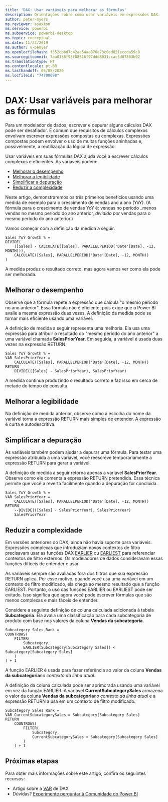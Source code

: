 ```yaml
---
title: 'DAX: Usar variáveis para melhorar as fórmulas'
description: Orientações sobre como usar variáveis em expressões DAX.
author: peter-myers
ms.reviewer: asaxton
ms.service: powerbi
ms.subservice: powerbi-desktop
ms.topic: conceptual
ms.date: 11/23/2019
ms.author: v-pemyer
ms.openlocfilehash: f352cbbd7c42aa54ae876e73c0ed821eccda59c8
ms.sourcegitcommit: 7aa0136f93f88516f97ddd8031ccac5d07863b92
ms.translationtype: HT
ms.contentlocale: pt-BR
ms.lasthandoff: 05/05/2020
ms.locfileid: "74700698"
---
```

# <a name="dax-use-variables-to-improve-your-formulas"></a>DAX: Usar variáveis para melhorar as fórmulas

Para um modelador de dados, escrever e depurar alguns cálculos DAX pode ser desafiador. É comum que requisitos de cálculos complexos envolvam escrever expressões compostas ou complexas. Expressões compostas podem envolver o uso de muitas funções aninhadas e, possivelmente, a reutilização da lógica de expressão.

Usar variáveis em suas fórmulas DAX ajuda você a escrever cálculos complexos e eficientes. As variáveis podem:

- [Melhorar o desempenho](#improve-performance)
- [Melhorar a legibilidade](#improve-readability)
- [Simplificar a depuração](#simplify-debugging)
- [Reduzir a complexidade](#reduce-complexity)

Neste artigo, demonstraremos os três primeiros benefícios usando uma medida de exemplo para o crescimento de vendas ano a ano (YoY). (A fórmula para o crescimento de vendas YoY é: vendas no período _menos vendas no mesmo período do ano anterior, _dividido por_ vendas para o mesmo período do ano anterior.)

Vamos começar com a definição da medida a seguir.

```dax
Sales YoY Growth % =
DIVIDE(
    ([Sales] - CALCULATE([Sales], PARALLELPERIOD('Date'[Date], -12, MONTH))),
    CALCULATE([Sales], PARALLELPERIOD('Date'[Date], -12, MONTH))
)
```

A medida produz o resultado correto, mas agora vamos ver como ela pode ser melhorada.

## <a name="improve-performance"></a>Melhorar o desempenho

Observe que a fórmula repete a expressão que calcula "o mesmo período no ano anterior". Essa fórmula não é eficiente, pois exige que o Power BI avalie a mesma expressão duas vezes. A definição da medida pode se tornar mais eficiente usando uma variável.

A definição de medida a seguir representa uma melhoria. Ela usa uma expressão para atribuir o resultado do "mesmo período do ano anterior" a uma variável chamada **SalesPriorYear**. Em seguida, a variável é usada duas vezes na expressão RETURN.

```dax
Sales YoY Growth % =
VAR SalesPriorYear =
    CALCULATE([Sales], PARALLELPERIOD('Date'[Date], -12, MONTH))
RETURN
    DIVIDE(([Sales] - SalesPriorYear), SalesPriorYear)
```

A medida continua produzindo o resultado correto e faz isso em cerca de metade do tempo de consulta.

## <a name="improve-readability"></a>Melhorar a legibilidade

Na definição de medida anterior, observe como a escolha do nome da variável torna a expressão RETURN mais simples de entender. A expressão é curta e autodescritiva.

## <a name="simplify-debugging"></a>Simplificar a depuração

As variáveis também podem ajudar a depurar uma fórmula. Para testar uma expressão atribuída a uma variável, você reescreve temporariamente a expressão RETURN para gerar a variável.

A definição de medida a seguir retorna apenas a variável **SalesPriorYear**. Observe como ele comenta a expressão RETURN pretendida. Essa técnica permite que você a reverta facilmente quando a depuração for concluída.

```dax
Sales YoY Growth % =
VAR SalesPriorYear =
    CALCULATE([Sales], PARALLELPERIOD('Date'[Date], -12, MONTH))
RETURN
    --DIVIDE(([Sales] - SalesPriorYear), SalesPriorYear)
    SalesPriorYear
```

## <a name="reduce-complexity"></a>Reduzir a complexidade

Em versões anteriores do DAX, ainda não havia suporte para variáveis. Expressões complexas que introduziam novos contextos de filtro precisavam usar as funções DAX [EARLIER](/dax/earlier-function-dax) ou [EARLIEST](/dax/earliest-function-dax) para referenciar contextos de filtro externos. Os modeladores de dados consideravam essas funções difíceis de entender e usar.

As variáveis sempre são avaliadas fora dos filtros que sua expressão RETURN aplica. Por esse motivo, quando você usa uma variável em um contexto de filtro modificado, ela chega ao mesmo resultado que a função EARLIEST. Portanto, o uso das funções EARLIER ou EARLIEST pode ser evitado. Isso significa que agora você pode escrever fórmulas que são menos complexas e mais fáceis de entender.

Considere a seguinte definição de coluna calculada adicionada à tabela **Subcategoria**. Ela avalia uma classificação para cada subcategoria de produto com base nos valores da coluna **Vendas da subcategoria**.

```dax
Subcategory Sales Rank =
COUNTROWS(
    FILTER(
        Subcategory,
        EARLIER(Subcategory[Subcategory Sales]) < Subcategory[Subcategory Sales]
    )
) + 1
```

A função EARLIER é usada para fazer referência ao valor da coluna **Vendas da subcategoria**_no contexto da linha atual_.

A definição da coluna calculada pode ser aprimorada usando uma variável em vez da função EARLIER. A variável **CurrentSubcategorySales** armazena o valor da coluna **Vendas da subcategoria**_no contexto da linha atual_ e a expressão RETURN a usa em um contexto de filtro modificado.

```dax
Subcategory Sales Rank =
VAR CurrentSubcategorySales = Subcategory[Subcategory Sales]
RETURN
    COUNTROWS(
        FILTER(
            Subcategory,
            CurrentSubcategorySales < Subcategory[Subcategory Sales]
        )
    ) + 1
```

## <a name="next-steps"></a>Próximas etapas

Para obter mais informações sobre este artigo, confira os seguintes recursos:

- Artigo sobre a [VAR](/dax/var-dax) de DAX
- Dúvidas? [Experimente perguntar à Comunidade do Power BI](https://community.powerbi.com/)

